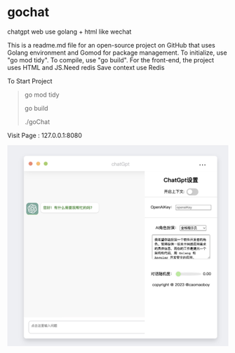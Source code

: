 # gochat
chatgpt web use golang + html like wechat

This is a readme.md file for an open-source project on GitHub that uses Golang environment and Gomod for package management. To initialize, use "go mod tidy". To compile, use "go build". For the front-end, the project uses HTML and JS.Need redis Save context use Redis

To Start Project

> go mod tidy
>
> go build
>
>./goChat

Visit Page : 127.0.0.1:8080

![image](1678889398862.jpg) 